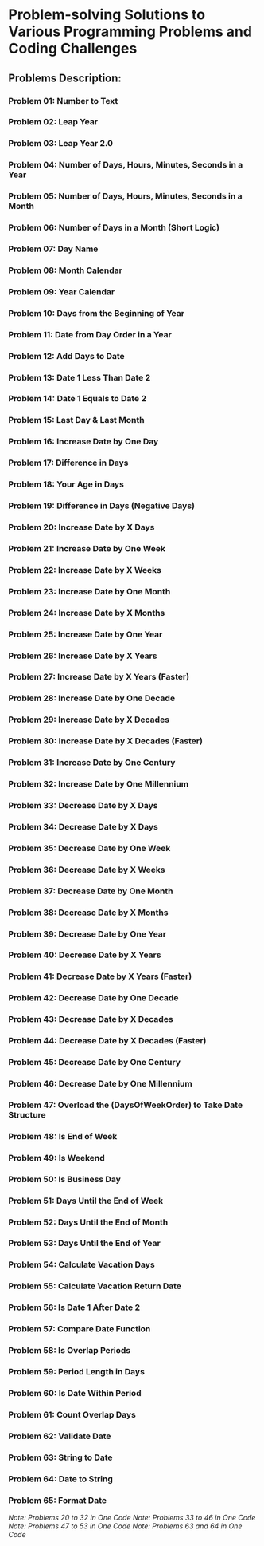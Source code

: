 # Problem-solving Solutions to Various Programming Problems and Coding Challenges

## Problems Description:

### Problem 01: Number to Text
### Problem 02: Leap Year
### Problem 03: Leap Year 2.0
### Problem 04: Number of Days, Hours, Minutes, Seconds in a Year
### Problem 05: Number of Days, Hours, Minutes, Seconds in a Month
### Problem 06: Number of Days in a Month (Short Logic)
### Problem 07: Day Name
### Problem 08: Month Calendar
### Problem 09: Year Calendar
### Problem 10: Days from the Beginning of Year
### Problem 11: Date from Day Order in a Year
### Problem 12: Add Days to Date
### Problem 13: Date 1 Less Than Date 2
### Problem 14: Date 1 Equals to Date 2
### Problem 15: Last Day & Last Month
### Problem 16: Increase Date by One Day
### Problem 17: Difference in Days
### Problem 18: Your Age in Days
### Problem 19: Difference in Days (Negative Days)
### Problem 20: Increase Date by X Days
### Problem 21: Increase Date by One Week
### Problem 22: Increase Date by X Weeks
### Problem 23: Increase Date by One Month
### Problem 24: Increase Date by X Months
### Problem 25: Increase Date by One Year
### Problem 26: Increase Date by X Years
### Problem 27: Increase Date by X Years (Faster)
### Problem 28: Increase Date by One Decade
### Problem 29: Increase Date by X Decades
### Problem 30: Increase Date by X Decades (Faster)
### Problem 31: Increase Date by One Century
### Problem 32: Increase Date by One Millennium
### Problem 33: Decrease Date by X Days
### Problem 34: Decrease Date by X Days
### Problem 35: Decrease Date by One Week
### Problem 36: Decrease Date by X Weeks
### Problem 37: Decrease Date by One Month
### Problem 38: Decrease Date by X Months
### Problem 39: Decrease Date by One Year
### Problem 40: Decrease Date by X Years
### Problem 41: Decrease Date by X Years (Faster)
### Problem 42: Decrease Date by One Decade
### Problem 43: Decrease Date by X Decades
### Problem 44: Decrease Date by X Decades (Faster)
### Problem 45: Decrease Date by One Century
### Problem 46: Decrease Date by One Millennium
### Problem 47: Overload the (DaysOfWeekOrder) to Take Date Structure
### Problem 48: Is End of Week
### Problem 49: Is Weekend
### Problem 50: Is Business Day
### Problem 51: Days Until the End of Week
### Problem 52: Days Until the End of Month
### Problem 53: Days Until the End of Year
### Problem 54: Calculate Vacation Days
### Problem 55: Calculate Vacation Return Date
### Problem 56: Is Date 1 After Date 2
### Problem 57: Compare Date Function
### Problem 58: Is Overlap Periods
### Problem 59: Period Length in Days
### Problem 60: Is Date Within Period
### Problem 61: Count Overlap Days
### Problem 62: Validate Date
### Problem 63: String to Date
### Problem 64: Date to String
### Problem 65: Format Date

*Note: Problems 20 to 32 in One Code*
*Note: Problems 33 to 46 in One Code*
*Note: Problems 47 to 53 in One Code*
*Note: Problems 63 and 64 in One Code*
